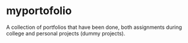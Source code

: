 # myportofolio
A collection of portfolios that have been done, both assignments during college and personal projects (dummy projects). 

